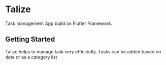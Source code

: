 # Talize

Task management App build on Flutter Framework.

## Getting Started

Talize helps to manage task very efficiently.
Tasks can be added based on date or as a category list


